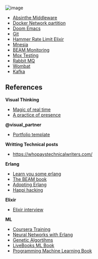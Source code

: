 ![image](https://user-images.githubusercontent.com/17634377/208775965-4a483940-5a42-4c83-ade5-a2c39fc6efe6.png)

- [Absinthe Middleware](absinthe.md)
- [Docker Network partition](docker.md)
- [Doom Emacs](emacs_doom.md)
- [Git](git-learning.md)
- [Hammer Rate Limit Elixir](hammer.md)
- [Mnesia](mnesia_basics.md)
- [BEAM Monitoring](monitoring.md)
- [Mox Testing](mox.md)
- [Rabbit MQ](rabbitmq.md)
- [Wombat](wombat.md)
- [Kafka](kafka.md)


## References

**Visual Thinking**
- [Magic of real time](https://www.griotseye.com/insights/magic-realtime?fbclid=IwAR18itCVCuCMdrqsap1UX2PKRzAYFFBBhpQTIoHf5hhEm9z-CyC-Hj6VdHk)
- [A practice of presence](https://www.byjuliabakay.com/post/graphic-recording-a-practice-of-presence?fbclid=IwAR2ev27DvkY3lcNX88bT3iqdKPiS3L3ogjTMYd_JG4P9k-xwEhsRnM1Xvvg)

**@visual_partner**

- [Portfolio template](https://themeforest.net/item/info-personal-portfolio-resume-template/48947458)

**Writting Technical posts**

- https://whopaystechnicalwriters.com/

**Erlang**

- [Learn you some erlang](https://learnyousomeerlang.com/content)
- [The BEAM book](https://blog.stenmans.org/theBeamBook/)
- [Adopting Erlang](https://adoptingerlang.org/docs/development/setup/)
- [Happi hacking](https://happihacking.com/blog/)


**Elixir**

- [Elixir interview](https://medium.com/@marinakrasnovatr81/few-popular-elixir-and-erlang-interview-questions-you-would-like-to-be-prepared-to-eb5d9aa0f18)

**ML**

- [Coursera Training](https://www.coursera.org/specializations/machine-learning-introduction?#courses)
- [Neural Networks with Erlang](https://link.springer.com/book/10.1007/978-1-4614-4463-3)
- [Genetic Algortihms](https://pragprog.com/titles/smgaelixir/genetic-algorithms-in-elixir/)
- [LiveBooks ML Book](https://github.com/nickgnd/programming-machine-learning-livebooks?tab=readme-ov-file)
- [Programming Machine Learning Book](https://pragprog.com/titles/pplearn/programming-machine-learning/)


